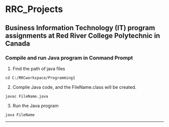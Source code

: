 # RRC_Projects
## Business Information Technology (IT) program assignments at Red River College Polytechnic in Canada


### Compile and run Java program in Conmand Prompt

1. Find the path of java files
```
cd C:/RRCworkspace/Programming1
```

2. Complie Java code, and the FileName.class will be created.
```
javac FileName.java
```

3. Run the Java program
```
java FileName
```

---
